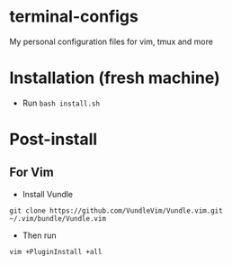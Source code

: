 # terminal-configs
My personal configuration files for vim, tmux and more

# Installation (fresh machine)
- Run `bash install.sh`

# Post-install
## For Vim
- Install Vundle
```
git clone https://github.com/VundleVim/Vundle.vim.git ~/.vim/bundle/Vundle.vim
```

- Then run
```
vim +PluginInstall +all
```

